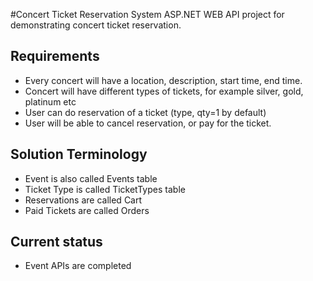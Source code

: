 #Concert Ticket Reservation System
ASP.NET WEB API project for demonstrating concert ticket reservation.

## Requirements
- Every concert will have a location, description, start time, end time.
- Concert will have different types of tickets, for example silver, gold, platinum etc
- User can do reservation of a ticket (type, qty=1 by default)
- User will be able to cancel reservation, or pay for the ticket.

## Solution Terminology
- Event is also called Events table 
- Ticket Type is called TicketTypes table 
- Reservations are called Cart 
- Paid Tickets are called Orders

## Current status
- Event APIs are completed 

